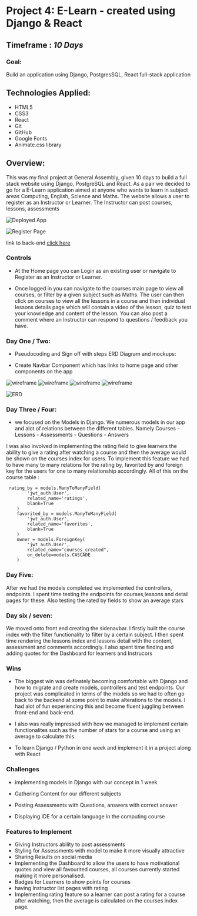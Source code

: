 # Project 4: E-Learn - created using Django & React
## Timeframe : *10 Days*
### Goal: 

Build an application using Django, PostgresSQL, React full-stack application

## Technologies Applied:

- HTML5
- CSS3
- React
- Git
- GitHub
- Google Fonts
- Animate.css library

## Overview:
This was my final project at General Assembly, given 10 days to build a full stack website using Django, PostgreSQL and React. As a pair we decided to go for a E-Learn application aimed at anyone who wants to learn in subject areas Computing, English, Science and Maths. The website allows a user to register as an Instructor or Learner. The Instructor can post courses, lessons, assessments

![Deployed App](image/deployed-app.png)

![Register Page](image/register-page.png)

link to back-end [click here](https://github.com/rizwanakhtar7/project-4-server)


### Controls
- At the Home page you can Login as an existing user or navigate to Register as an Instructor or Learner. 

- Once logged in you can navigate to the courses main page to view all courses, or filter by a given subject such as Maths. The user can then click on courses to view all the lessons in a course and then individual lessons details page which will contain a video of the lesson, quiz to test your knowledge and content of the lesson. You can also post a comment where an Instructor can respond to  questions / feedback you have.

### Day One / Two:
* Pseudocoding and Sign off with steps ERD Diagram and mockups:
- Create Navbar Component which has links to home page and other components on the app 


![wireframe](image/wireframe-1.png)
![wireframe](image/wireframe-2.png)
![wireframe](image/wireframe-3.png)
![wireframe](image/wireframe-4.png)

![ERD](image/erd.png)

### Day Three / Four:
- we focused on the Models in Django. We numerous models in our app and alot of relations between the different tables. Namely Courses - Lessons - Assessments - Questions - Answers

I was also involved in implementing the rating field to give learners the ability to give a rating after watching a course and then the average would be shown on the courses index for users. To implement this feature we had to have many to many relations for the rating by, favorited by and foreign key for the users for one to many relationship accordingly. All of this on the course table :

```
 rating_by = models.ManyToManyField(
        'jwt_auth.User',
        related_name='ratings',
        blank=True
    )
    favorited_by = models.ManyToManyField(
        'jwt_auth.User',
        related_name='favorites',
        blank=True
    )
    owner = models.ForeignKey(
        'jwt_auth.User',
        related_name="courses_created",
        on_delete=models.CASCADE
    )

```

### Day Five:

After we had the models completed we implemented the controllers, endpoints. I spent time testing the endpoints for courses,lessons and detail pages for these. Also testing the rated by fields to show an average stars


### Day six / seven:

We moved onto front end creating the sidenavbar. I firstly built the course index with the filter functionality to filter by a certain subject.
I then spent time rendering the lessons index and lessons detail with the content, assessment and comments accordingly.
I also spent time finding and adding quotes for the Dashboard for learners and Instrucors

### Wins
- The biggest win was definately becoming comfortable with Django and how to migrate and create models, controllers and test endpoints. Our project was complicated in terms of the models  so we had to often go back to the backend at some point to make alterations to the models. I had alot of fun experiencing this and become fluent juggling between front-end and back-end.

- I also was really impressed with how we managed to implement certain functionalites such as the number of stars for a course and using an average to calculate this.

- To learn Django / Python in one week and implement it in a project along with React

### Challenges
- implementing models in Django with our concept in 1 week

- Gathering Content for our different subjects

- Posting Assessments with Questions, answers with correct answer

- Displaying IDE for a certain language in the computing course 



### Features to Implement 
- Giving Instructors ability to post assessments
- Styling for Assessments with model to make it more visually attractive
- Sharing Results on social media
- Implementing the Dashboard to allow the users to have motivational quotes and view all favourited courses, all courses currently started making it more personalised.
- Badges for Learners to show points for courses
- having Instructor list pages with rating 
- Implementing rating feature so a learner can post a rating for a course after watching, then the average is calculated on the courses index page.




